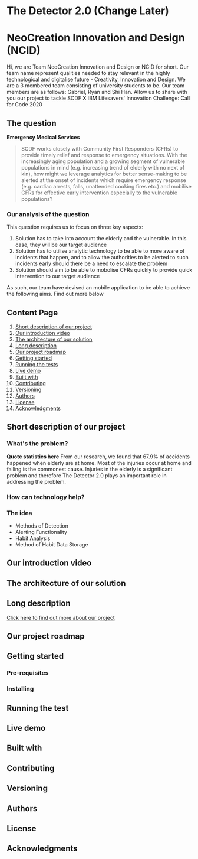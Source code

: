 # The Detector 2.0 (Change Later)

# NeoCreation Innovation and Design (NCID)
Hi, we are Team NeoCreation Innovation and Design or NCID for short. Our team name represent qualities needed to stay relevant in the highly technological and digitalise future - Creativity, Innovation and Design. We are a 3 membered team consisting of university students to be. Our team members are as follows: Gabriel, Ryan and Shi Han. Allow us to share with you our project to tackle SCDF X IBM Lifesavers' Innovation Challenge: Call for Code 2020

## The question
**Emergency Medical Services** 
> SCDF works closely with Community First Responders (CFRs) to provide timely relief and response to emergency situations. With the increasingly aging population and a growing segment of vulnerable populations in mind (e.g. increasing trend of elderly with no next of kin), how might we leverage analytics for better sense-making to be alerted at the onset of incidents which require emergency response (e.g. cardiac arrests, falls, unattended cooking fires etc.) and mobilise CFRs for effective early intervention especially to the vulnerable populations?

### Our analysis of the question
This question requires us to focus on three key aspects:
 1. Solution has to take into account the elderly and the vulnerable. In this case, they will be our target audience
 2. Solution has to utilise analytic technology to be able to more aware of incidents that happen, and to allow the authorities to be alerted to such incidents early should there be a need to escalate the problem
 3. Solution should aim to be able to mobolise CFRs quickly to provide quick intervention to our target audience

As such, our team have devised an mobile application to be able to achieve the following aims. Find out more below

## Content Page
1. [Short description of our project](#short-description-of-our-project)
2. [Our introduction video](#our-introduction-video)
3. [The architecture of our solution](#the-architecture-of-our-solution)
4. [Long description](#long-description)
5. [Our project roadmap](#our-project-roadmap)
6. [Getting started](#getting-started)
7. [Running the tests](#running-the-tests)
8. [Live demo](#live-demo)
9. [Built with](#built-with)
10. [Contributing](#contributing)
11. [Versioning](#versioning)
12. [Authors](#authors)
13. [License](#license)
14. [Acknowledgments](#acknowledgments)

## Short description of our project

### What's the problem?
**Quote statistics here** From our research, we found that 67.9% of accidents happened when elderly are at home. Most of the injuries occur at home and falling is the commonest cause. Injuries in the elderly is a significant problem and therefore The Detector 2.0 plays an important role in addressing the problem.

### How can technology help?

### The idea
- Methods of Detection
- Alerting Functionality
- Habit Analysis
- Method of Habit Data Storage

## Our introduction video

## The architecture of our solution

## Long description
[Click here to find out more about our project](https://github.com/becauselol/NeoCreationInnovationandDesign/blob/master/Long%20Description.md)

## Our project roadmap

## Getting started

### Pre-requisites

### Installing

## Running the test

## Live demo

## Built with

## Contributing

## Versioning

## Authors

## License

## Acknowledgments
